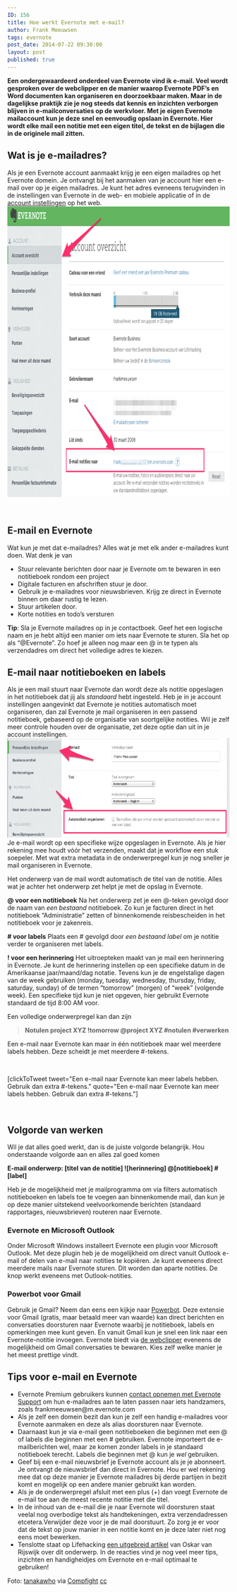 ```yaml
---
ID: 156
title: Hoe werkt Evernote met e-mail?
author: Frank Meeuwsen
tags: evernote
post_date: 2014-07-22 09:30:00
layout: post
published: true
---
```

<strong>Een ondergewaardeerd onderdeel van Evernote vind ik e-mail. Veel wordt gesproken over de webclipper en de manier waarop Evernote PDF’s en Word documenten kan organiseren en doorzoekbaar maken. Maar in de dagelijkse praktijk zie je nog steeds dat kennis en inzichten verborgen blijven in e-mailconversaties op de werkvloer. Met je eigen Evernote mailaccount kun je deze snel en eenvoudig opslaan in Evernote. Hier wordt elke mail een notitie met een eigen titel, de tekst en de bijlagen die in de originele mail zitten.</strong>

<!--more-->
<h2 id="watisjemailadres">Wat is je e-mailadres?</h2>
Als je een Evernote account aanmaakt krijg je een eigen mailadres op het Evernote domein. Je ontvangt bij het aanmaken van je account hier een e-mail over op je eigen mailadres. Je kunt het adres eveneens terugvinden in de instellingen van Evernote in de web- en mobiele applicatie of in de <a href="https://www.evernote.com/Settings.action">account instellingen</a> op het web.

<img class="aligncenter size-full wp-image-253" src="/images/2014/07/Account_overzicht.jpg" alt="Account_overzicht" width="961" height="657" />

&nbsp;
<h2 id="emailenevernote">E-mail en Evernote</h2>
Wat kun je met dat e-mailadres? Alles wat je met elk ander e-mailadres kunt doen. Wat denk je van
<ul>
	<li>Stuur relevante berichten door naar je Evernote om te bewaren in een notitieboek rondom een project</li>
	<li>Digitale facturen en afschriften stuur je door.</li>
	<li>Gebruik je e-mailadres voor nieuwsbrieven. Krijg ze direct in Evernote binnen om daar rustig te lezen.</li>
	<li>Stuur artikelen door.</li>
	<li>Korte notities en todo’s versturen</li>
</ul>
<strong>Tip</strong>: Sla je Evernote mailadres op in je contactboek. Geef het een logische naam en je hebt altijd een manier om iets naar Evernote te sturen. Sla het op als “@Evernote”. Zo hoef je alleen nog maar een @ in te typen als verzendadres om direct het volledige adres te kiezen.
<h2 id="emailnaarnotitieboekenenlabels">E-mail naar notitieboeken en labels</h2>
Als je een mail stuurt naar Evernote dan wordt deze als notitie opgeslagen in het notitieboek dat jij als <em>standaard</em> hebt ingesteld. Heb je in je account instellingen aangevinkt dat Evernote je notities automatisch moet organiseren, dan zal Evernote je mail organiseren in een passend notitieboek, gebaseerd op de organisatie van soortgelijke notities. Wil je zelf meer controle houden over de organisatie, zet deze optie dan uit in je account instellingen.

<img class="aligncenter size-full wp-image-252" src="/images/2014/07/Persoonlijke_instellingen_en_Evernote_Business.jpg" alt="Persoonlijke_instellingen_en_Evernote_Business" width="700" height="225" />
Je e-mail wordt op een specifieke wijze opgeslagen in Evernote. Als je hier rekening mee houdt vóór het verzenden, maakt dat je workflow een stuk soepeler. Met wat extra metadata in de onderwerpregel kun je nog sneller je mail organiseren in Evernote.

Het onderwerp van de mail wordt automatisch de titel van de notitie. Alles wat je achter het onderwerp zet helpt je met de opslag in Evernote.

<strong>@ voor een notitieboek</strong>
Na het onderwerp zet je een @-teken gevolgd door de naam van <em>een bestaand</em> notitieboek. Zo kun je facturen direct in het notitieboek “Administratie” zetten of binnenkomende reisbescheiden in het notitieboek voor je zakenreis.

<strong># voor labels</strong>
Plaats een # gevolgd door <em>een bestaand label</em> om je notitie verder te organiseren met labels.

<strong>! voor een herinnering</strong>
Het uitroepteken maakt van je mail een herinnering in Evernote. Je kunt de herinnering instellen op een specifieke datum in de Amerikaanse jaar/maand/dag notatie. Tevens kun je de engelstalige dagen van de week gebruiken (monday, tuesday, wednesday, thursday, friday, saturday, sunday) of de termen “tomorrow” (morgen) of “week” (volgende week). Een specifieke tijd kun je niet opgeven, hier gebruikt Evernote standaard de tijd 8:00 AM voor.

Een volledige onderwerpregel kan dan zijn
<blockquote><strong>Notulen project XYZ !tomorrow @project XYZ #notulen #verwerken</strong></blockquote>
Een e-mail naar Evernote kan maar in één notitieboek maar wel meerdere labels hebben. Deze scheidt je met meerdere #-tekens.

&nbsp;

[clickToTweet tweet="Een e-mail naar Evernote kan meer labels hebben. Gebruik dan extra #-tekens." quote="Een e-mail naar Evernote kan meer labels hebben. Gebruik dan extra #-tekens."]

&nbsp;
<h2 id="volgordevanwerken">Volgorde van werken</h2>
Wil je dat alles goed werkt, dan is de juiste volgorde belangrijk. Hou onderstaande volgorde aan en alles zal goed komen

<strong>E-mail onderwerp: [titel van de notitie] ![herinnering] @[notitieboek] #[label]</strong>

Heb je de mogelijkheid met je mailprogramma om via filters automatisch notitieboeken en labels toe te voegen aan binnenkomende mail, dan kun je op deze manier uitstekend veelvoorkomende berichten (standaard rapportages, nieuwsbrieven) routeren naar Evernote.
<h3 id="evernoteenmicrosoftoutlook">Evernote en Microsoft Outlook</h3>
Onder Microsoft Windows installeert Evernote een plugin voor Microsoft Outlook. Met deze plugin heb je de mogelijkheid om direct vanuit Outlook e-mail of delen van e-mail naar notities te kopiëren. Je kunt eveneens direct meerdere mails naar Evernote sturen. Dit worden dan aparte notities. De knop werkt eveneens met Outlook-notities.
<h3 id="powerbotvoorgmail">Powerbot voor Gmail</h3>
Gebruik je Gmail? Neem dan eens een kijkje naar <a title="Powerbot - connect Evernote to Gmail" href="http://gmail.powerbotapps.com/">Powerbot</a>. Deze extensie voor Gmail (gratis, maar betaald meer van waarde) kan direct berichten en conversaties doorsturen naar Evernote waarbij je notitieboek, labels en opmerkingen mee kunt geven. En vanuit Gmail kun je snel een link naar een Evernote-notitie invoegen. Evernote biedt via <a title="#Evernotecollection – Webclipper" href="http://allesonthouden.nl/evernotecollection-webclipper/">de webclipper</a> eveneens de mogelijkheid om Gmail conversaties te bewaren. Kies zelf welke manier je het meest prettige vindt.
<h2 id="tips">Tips voor e-mail en Evernote</h2>
<ul>
	<li>Evernote Premium gebruikers kunnen <a title="Evernote: Support" href="https://support.evernote.com/ics/support/default.asp?deptID=16058">contact opnemen met Evernote Support</a> om hun e-mailadres aan te laten passen naar iets handzamers, zoals frankmeeuwsen@m.evernote.com</li>
	<li>Als je zelf een domein bezit dan kun je zelf een handig e-mailadres voor Evernote aanmaken en deze als alias doorsturen naar Evernote.</li>
	<li>Daarnaast kun je via e-mail geen notitieboeken die beginnen met een @ of labels die beginnen met een # gebruiken. Evernote importeert de e-mailberichten wel, maar ze komen zonder labels in je standaard notitieboek terecht. Labels die beginnen met @ kun je <em>wel</em> gebruiken.</li>
	<li>Geef bij een e-mail nieuwsbrief je Evernote account als je je abonneert. Je ontvangt de nieuwsbrief dan direct in Evernote. Hou er wel rekening mee dat op deze manier je Evernote mailadres bij derde partijen in bezit komt en mogelijk op een andere manier gebruikt kan worden.</li>
	<li>Als je de onderwerpregel afsluit met een plus (+) dan voegt Evernote de e-mail toe aan de meest recente notitie met die titel.</li>
	<li>In de inhoud van de e-mail die je naar Evernote wil doorsturen staat veelal nog overbodige tekst als handtekeningen, extra verzendadressen etcetera.Verwijder deze voor je de mail doorstuurt. Zo zorg je er voor dat de tekst op jouw manier in een notitie komt en je deze later niet nog eens moet bewerken.</li>
	<li>Tenslotte staat op Lifehacking <a href="http://lifehacking.nl/diy/evernote-en-e-mail/">een uitgebreid artikel</a> van Oskar van Rijswijk over dit onderwerp. In de reacties vind je nog veel meer tips, inzichten en handigheidjes om Evernote en e-mail optimaal te gebruiken!</li>
</ul>
Foto: <a href="https://www.flickr.com/photos/28481088@N00/4224296270/">tanakawho</a> via <a href="http://compfight.com">Compfight</a> <a href="https://creativecommons.org/licenses/by-nc/2.0/">cc</a>
